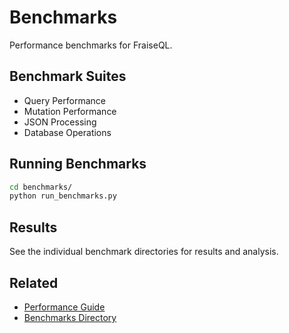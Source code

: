 # Benchmarks

Performance benchmarks for FraiseQL.

## Benchmark Suites

- Query Performance
- Mutation Performance
- JSON Processing
- Database Operations

## Running Benchmarks

```bash
cd benchmarks/
python run_benchmarks.py
```

## Results

See the individual benchmark directories for results and analysis.

## Related

- [Performance Guide](../performance/PERFORMANCE_GUIDE.md)
- [Benchmarks Directory](../../benchmarks/)
